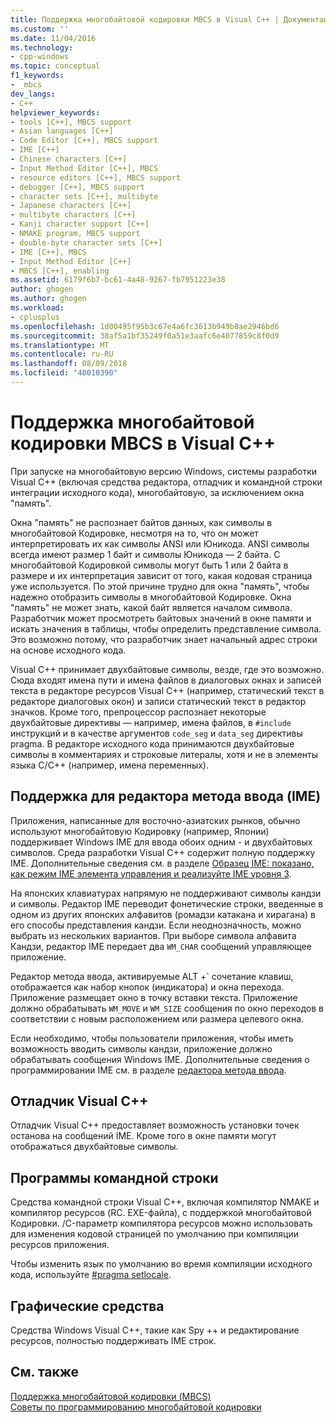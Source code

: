 ```yaml
---
title: Поддержка многобайтовой кодировки MBCS в Visual C++ | Документация Майкрософт
ms.custom: ''
ms.date: 11/04/2016
ms.technology:
- cpp-windows
ms.topic: conceptual
f1_keywords:
- _mbcs
dev_langs:
- C++
helpviewer_keywords:
- tools [C++], MBCS support
- Asian languages [C++]
- Code Editor [C++], MBCS support
- IME [C++]
- Chinese characters [C++]
- Input Method Editor [C++], MBCS
- resource editors [C++], MBCS support
- debugger [C++], MBCS support
- character sets [C++], multibyte
- Japanese characters [C++]
- multibyte characters [C++]
- Kanji character support [C++]
- NMAKE program, MBCS support
- double-byte character sets [C++]
- IME [C++], MBCS
- Input Method Editor [C++]
- MBCS [C++], enabling
ms.assetid: 6179f6b7-bc61-4a48-9267-fb7951223e38
author: ghogen
ms.author: ghogen
ms.workload:
- cplusplus
ms.openlocfilehash: 1d00495f95b3c67e4a6fc3613b949b8ae2946bd6
ms.sourcegitcommit: 38af5a1bf35249f0a51e3aafc6e4077859c8f0d9
ms.translationtype: MT
ms.contentlocale: ru-RU
ms.lasthandoff: 08/09/2018
ms.locfileid: "40010390"
---
```

# <a name="mbcs-support-in-visual-c"></a>Поддержка многобайтовой кодировки MBCS в Visual C++
При запуске на многобайтовую версию Windows, системы разработки Visual C++ (включая средства редактора, отладчик и командной строки интеграции исходного кода), многобайтовую, за исключением окна "память".  
  
 Окна "память" не распознает байтов данных, как символы в многобайтовой Кодировке, несмотря на то, что он может интерпретировать их как символы ANSI или Юникода. ANSI символы всегда имеют размер 1 байт и символы Юникода — 2 байта. С многобайтовой Кодировкой символы могут быть 1 или 2 байта в размере и их интерпретация зависит от того, какая кодовая страница уже используется. По этой причине трудно для окна "память", чтобы надежно отобразить символы в многобайтовой Кодировке. Окна "память" не может знать, какой байт является началом символа. Разработчик может просмотреть байтовых значений в окне памяти и искать значения в таблицы, чтобы определить представление символа. Это возможно потому, что разработчик знает начальный адрес строки на основе исходного кода.  
  
 Visual C++ принимает двухбайтовые символы, везде, где это возможно. Сюда входят имена пути и имена файлов в диалоговых окнах и записей текста в редакторе ресурсов Visual C++ (например, статический текст в редакторе диалоговых окон) и записи статический текст в редактор значков. Кроме того, препроцессор распознает некоторые двухбайтовые директивы — например, имена файлов, в `#include` инструкций и в качестве аргументов `code_seg` и `data_seg` директивы pragma. В редакторе исходного кода принимаются двухбайтовые символы в комментариях и строковые литералы, хотя и не в элементы языка C/C++ (например, имена переменных).  
  
##  <a name="_core_support_for_the_input_method_editor_.28.ime.29"></a> Поддержка для редактора метода ввода (IME)  
 Приложения, написанные для восточно-азиатских рынков, обычно используют многобайтовую Кодировку (например, Японии) поддерживает Windows IME для ввода обоих одним - и двухбайтовых символов. Среда разработки Visual C++ содержит полную поддержку IME. Дополнительные сведения см. в разделе [Образец IME: показано, как режим IME элемента управления и реализуйте IME уровня 3](http://msdn.microsoft.com/87ebdf65-cef0-451d-a6fc-d5fb64178b14).  
  
 На японских клавиатурах напрямую не поддерживают символы кандзи и символы. Редактор IME переводит фонетические строки, введенные в одном из других японских алфавитов (ромадзи катакана и хирагана) в его способы представления кандзи. Если неоднозначность, можно выбрать из нескольких вариантов. При выборе символа алфавита Кандзи, редактор IME передает два `WM_CHAR` сообщений управляющее приложение.  
  
 Редактор метода ввода, активируемые ALT +\` сочетание клавиш, отображается как набор кнопок (индикатора) и окна перехода. Приложение размещает окно в точку вставки текста. Приложение должно обрабатывать `WM_MOVE` и `WM_SIZE` сообщения по окно переходов в соответствии с новым расположением или размера целевого окна.  
  
 Если необходимо, чтобы пользователи приложения, чтобы иметь возможность вводить символы кандзи, приложение должно обрабатывать сообщения Windows IME. Дополнительные сведения о программировании IME см. в разделе [редактора метода ввода](https://msdn.microsoft.com/library/ms776145.aspx).  
  
## <a name="visual-c-debugger"></a>Отладчик Visual C++  
 Отладчик Visual C++ предоставляет возможность установки точек останова на сообщений IME. Кроме того в окне памяти могут отображаться двухбайтовые символы.  
  
## <a name="command-line-tools"></a>Программы командной строки  
 Средства командной строки Visual C++, включая компилятор NMAKE и компилятор ресурсов (RC. EXE-файла), с поддержкой многобайтовой Кодировки. /C-параметр компилятора ресурсов можно использовать для изменения кодовой страницей по умолчанию при компиляции ресурсов приложения.  
  
 Чтобы изменить язык по умолчанию во время компиляции исходного кода, используйте [#pragma setlocale](../preprocessor/setlocale.md).  
  
## <a name="graphical-tools"></a>Графические средства  
 Средства Windows Visual C++, такие как Spy ++ и редактирование ресурсов, полностью поддерживать IME строк.  
  
## <a name="see-also"></a>См. также  
 [Поддержка многобайтовой кодировки (MBCS)](../text/support-for-multibyte-character-sets-mbcss.md)   
 [Советы по программированию многобайтовой кодировки](../text/mbcs-programming-tips.md)